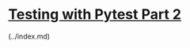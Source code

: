 # [Testing with Pytest Part 2](https://www.linuxjournal.com/content/testing-your-code-pythons-pytest-part-ii)



 (../index.md)
